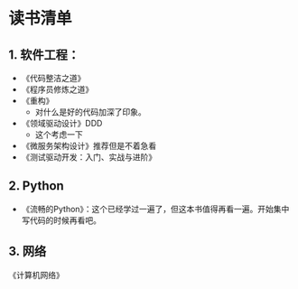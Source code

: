 # 读书清单

## 1. 软件工程：

- 《代码整洁之道》
- 《程序员修炼之道》
- 《重构》
  - 对什么是好的代码加深了印象。
- 《领域驱动设计》DDD
  - 这个考虑一下
- 《微服务架构设计》推荐但是不着急看
- 《测试驱动开发：入门、实战与进阶》

## 2. Python

- 《流畅的Python》：这个已经学过一遍了，但这本书值得再看一遍。开始集中写代码的时候再看吧。

## 3. 网络

《计算机网络》
